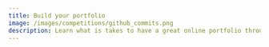 ```yaml
---
title: Build your portfolio
image: /images/competitions/github_commits.png
description: Learn what is takes to have a great online portfolio through building your Github projects, LinkedIn and  website. Learn latest technologies such as Jekyll and Hugo to easily setup and maintain your portfolio website. Also master Git and Github through the command line. 
---
```

